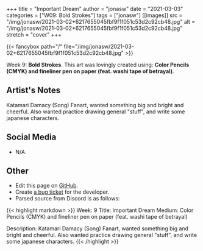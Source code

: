 +++
title =       "Important Dream"
author =      "jonasw"
date =        "2021-03-03"
categories =  ["W09: Bold Strokes"]
tags =        ["jonasw"]
[[images]]
                      src = "/img/jonasw/2021-03-02+6217655045fbf9f1f051c53d2c92cb48.jpg"
                      alt = "/img/jonasw/2021-03-02+6217655045fbf9f1f051c53d2c92cb48.jpg"
                      stretch = "cover"
+++


{{< fancybox path="/" file="/img/jonasw/2021-03-02+6217655045fbf9f1f051c53d2c92cb48.jpg" >}}


Week 9: **Bold Strokes**. This art was lovingly created using: **Color Pencils (CMYK) and fineliner pen on paper (feat. washi tape of betrayal)**.

## Artist's Notes

Katamari Damacy (Song) Fanart, wanted something big and bright and cheerful. Also wanted practice drawing general "stuff", and write some japanese characters.

## Social Media

- N/A.

## Other

- Edit this page on [GitHub](https://github.com/teaminkling/web-refresh/edit/main/blog/content/blog/jonasw-week-9-8e62.md).
- Create [a bug ticket](https://github.com/teaminkling/web-refresh/issues/new?assignees=&labels=bug&template=problem-report.md&title=) for the developer.
- Parsed source from Discord is as follows:

{{< highlight markdown >}}
Week: 9
Title: Important Dream
Medium: Color Pencils (CMYK) and fineliner pen on paper (feat. washi tape of betrayal)

Description:
Katamari Damacy (Song) Fanart, wanted something big and bright and cheerful. Also wanted practice drawing general "stuff", and write some japanese characters.
{{< /highlight >}}